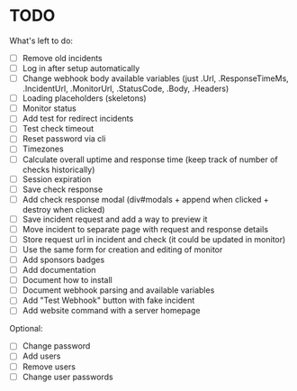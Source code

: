 # TODO

What's left to do:

- [ ] Remove old incidents
- [ ] Log in after setup automatically
- [ ] Change webhook body available variables (just .Url, .ResponseTimeMs,
      .IncidentUrl, .MonitorUrl, .StatusCode, .Body, .Headers)
- [ ] Loading placeholders (skeletons)
- [ ] Monitor status
- [ ] Add test for redirect incidents
- [ ] Test check timeout
- [ ] Reset password via cli
- [ ] Timezones
- [ ] Calculate overall uptime and response time (keep track of number of checks
      historically)
- [ ] Session expiration
- [ ] Save check response
- [ ] Add check response modal (div#modals + append when clicked + destroy when
      clicked)
- [ ] Save incident request and add a way to preview it
- [ ] Move incident to separate page with request and response details
- [ ] Store request url in incident and check (it could be updated in monitor)
- [ ] Use the same form for creation and editing of monitor
- [ ] Add sponsors badges
- [ ] Add documentation
- [ ] Document how to install
- [ ] Document webhook parsing and available variables
- [ ] Add "Test Webhook" button with fake incident
- [ ] Add website command with a server homepage

Optional:

- [ ] Change password
- [ ] Add users
- [ ] Remove users
- [ ] Change user passwords
